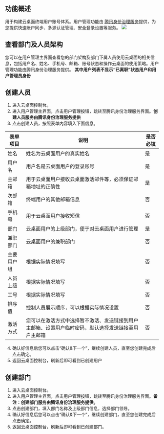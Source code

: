 ## 功能概述
用于构建云桌面终端用户账号体系。用户管理功能由 [腾讯身份治理服务](#产品链接)提供，为您提供快速账户同步、多源认证管理、安全登录设置等服务。
![](https://main.qcloudimg.com/raw/caf8c3092f830da108502f7ea1fd3957.png)

## 查看部门及人员架构
您可以在用户管理主界面查看您的部门架构及部门下属人员使用云桌面的相关信息，包括用户名、姓名、手机号、邮箱、账号状态和操作云桌面的使用策略。用户管理功能由腾讯身份治理服务提供。
**其中用户列表不显示“已离职”状态用户和用户管理员身份**

## 创建人员

1. 进入云桌面控制台。
2. 进入用户管理主界面，点击用户管理按钮，跳转至腾讯身份治理服务界面。**创建人员服务由腾讯身份治理服务提供**
3. 点击创建人员，按照表单内容填入下面信息。

| 表单项目   | 说明 |  是否必填 |
| ----------------- | --------------- | --------------- |
| 姓名 | 姓名为云桌面用户的真实姓名 | 是 |
| 用户名 | 用户名是云桌面用户的登录账号 | 是 |
| 主邮箱 | 用于云桌面用户接收云桌面激活邮件等，必须保证邮箱地址的正确性 | 是 |
| 次邮箱 | 终端用户的其他邮箱信息| 否 |
| 手机号 | 用于云桌面用户接收短信 | 否 |
| 部门 | 云桌面用户的上级部门，便于对云桌面用户进行管理 | 是 |
| 兼职部门 | 云桌面用户的兼职部门 | 否 | 用户组 | xxxx | 否 |
| 主要用户组 | 根据实际情况填写 | 否 |
| 人员上级 | 根据实际情况填写 | 否 |
| 工号 |根据实际情况填写 | 否 |
| 排序值 | 控制人员展示顺序，可以根据实际情况设置 | 否 |
| 激活方式 | 您可以在激活方式中选择暂不激活、发送链接到用户主邮箱、设置用户临时密码，默认选择发送链接至用户主邮箱 | 否 |

4. 确认好信息后您可以点击“确认&下一个”，继续创建人员，直至您创建完成后点击确定。
5. 返回云桌面控制台，刷新后即可看到已创建用户

## 创建部门

1. 进入云桌面控制台。
2. 进入用户管理主界面，点击用户管理按钮，跳转至腾讯身份治理服务界面。**备注：创建部门服务由腾讯身份治理服务提供。**
3. 点击创建部门，填入部门名称及上级部门信息，选择部门领导。
4. 确认好信息后您可以点击“确认&下一个”，继续创建部门，直至您创建完成后点击确定。
5. 返回云桌面控制台，刷新后即可看到已创建部门。
